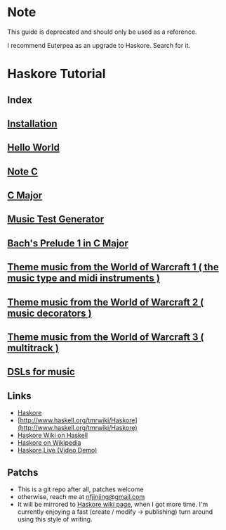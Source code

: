 Note
====

This guide is deprecated and should only be used as a reference.

I recommend Euterpea as an upgrade to Haskore. Search for it.

Haskore Tutorial
================

Index
-----


## [Installation](haskore-guide/blob/master/doc/install.markdown)

## [Hello World](haskore-guide/blob/master/doc/hello.markdown)

## [Note C](haskore-guide/blob/master/doc/c.markdown)

## [C Major](haskore-guide/blob/master/doc/c_major.markdown)

## [Music Test Generator](haskore-guide/blob/master/doc/music_test.markdown)

## [Bach's Prelude 1 in C Major](haskore-guide/blob/master/doc/bach_prelude.markdown)

## [Theme music from the World of Warcraft 1 ( the music type and midi instruments )](haskore-guide/blob/master/doc/wow_1.markdown)

## [Theme music from the World of Warcraft 2 ( music decorators )](haskore-guide/blob/master/doc/wow_2.markdown)

## [Theme music from the World of Warcraft 3 ( multitrack )](haskore-guide/blob/master/doc/wow_3.markdown)

## [DSLs for music](haskore-guide/blob/master/doc/music_dsl.markdown)

Links
-----

* [Haskore](http://www.haskell.org/haskore/)
* [http://www.haskell.org/tmrwiki/Haskore](http://www.haskell.org/tmrwiki/Haskore)
* [Haskore Wiki on Haskell](http://www.haskell.org/haskellwiki/Haskore)
* [Haskore on Wikipedia](http://en.wikipedia.org/wiki/Haskore)
* [Haskore Live (Video Demo)](http://video.google.com/videoplay?docid=5849699036632847795)

Patchs
------

* This is a git repo after all, patches welcome
* otherwise, reach me at [nfjinjing@gmail.com](mailto:nfjinjing@gmail.com)
* It will be mirrored to [Haskore wiki page](http://www.haskell.org/haskellwiki/Haskore), when I got more time. I'm currently enjoying a fast (create / modify -> publishing) turn around using this style of writing.